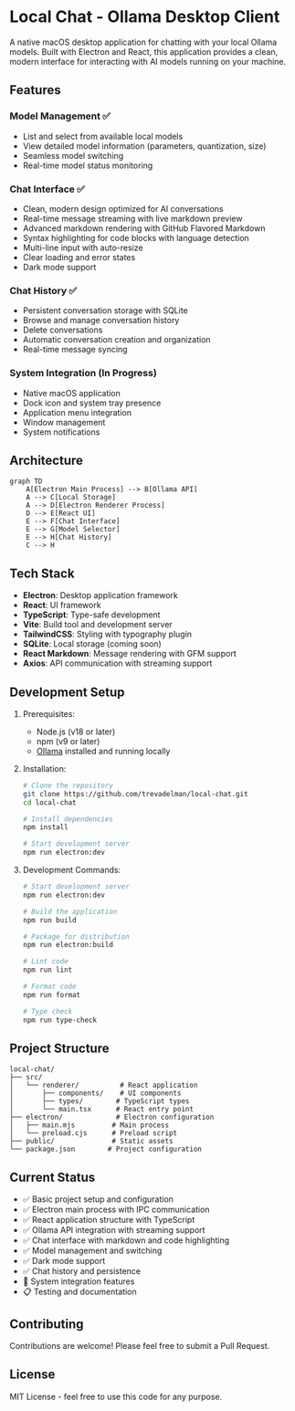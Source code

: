 # Local Chat - Ollama Desktop Client

A native macOS desktop application for chatting with your local Ollama models. Built with Electron and React, this application provides a clean, modern interface for interacting with AI models running on your machine.

## Features

### Model Management ✅
- List and select from available local models
- View detailed model information (parameters, quantization, size)
- Seamless model switching
- Real-time model status monitoring

### Chat Interface ✅
- Clean, modern design optimized for AI conversations
- Real-time message streaming with live markdown preview
- Advanced markdown rendering with GitHub Flavored Markdown
- Syntax highlighting for code blocks with language detection
- Multi-line input with auto-resize
- Clear loading and error states
- Dark mode support

### Chat History ✅
- Persistent conversation storage with SQLite
- Browse and manage conversation history
- Delete conversations
- Automatic conversation creation and organization
- Real-time message syncing

### System Integration (In Progress)
- Native macOS application
- Dock icon and system tray presence
- Application menu integration
- Window management
- System notifications

## Architecture

```mermaid
graph TD
    A[Electron Main Process] --> B[Ollama API]
    A --> C[Local Storage]
    A --> D[Electron Renderer Process]
    D --> E[React UI]
    E --> F[Chat Interface]
    E --> G[Model Selector]
    E --> H[Chat History]
    C --> H
```

## Tech Stack

- **Electron**: Desktop application framework
- **React**: UI framework
- **TypeScript**: Type-safe development
- **Vite**: Build tool and development server
- **TailwindCSS**: Styling with typography plugin
- **SQLite**: Local storage (coming soon)
- **React Markdown**: Message rendering with GFM support
- **Axios**: API communication with streaming support

## Development Setup

1. Prerequisites:
   - Node.js (v18 or later)
   - npm (v9 or later)
   - [Ollama](https://ollama.ai) installed and running locally

2. Installation:
   ```bash
   # Clone the repository
   git clone https://github.com/trevadelman/local-chat.git
   cd local-chat
   
   # Install dependencies
   npm install
   
   # Start development server
   npm run electron:dev
   ```

3. Development Commands:
   ```bash
   # Start development server
   npm run electron:dev
   
   # Build the application
   npm run build
   
   # Package for distribution
   npm run electron:build
   
   # Lint code
   npm run lint
   
   # Format code
   npm run format
   
   # Type check
   npm run type-check
   ```

## Project Structure

```
local-chat/
├── src/
│   └── renderer/          # React application
│       ├── components/    # UI components
│       ├── types/        # TypeScript types
│       └── main.tsx      # React entry point
├── electron/             # Electron configuration
│   ├── main.mjs         # Main process
│   └── preload.cjs      # Preload script
├── public/              # Static assets
└── package.json        # Project configuration
```

## Current Status

- ✅ Basic project setup and configuration
- ✅ Electron main process with IPC communication
- ✅ React application structure with TypeScript
- ✅ Ollama API integration with streaming support
- ✅ Chat interface with markdown and code highlighting
- ✅ Model management and switching
- ✅ Dark mode support
- ✅ Chat history and persistence
- 🚧 System integration features
- 📋 Testing and documentation

## Contributing

Contributions are welcome! Please feel free to submit a Pull Request.

## License

MIT License - feel free to use this code for any purpose.
